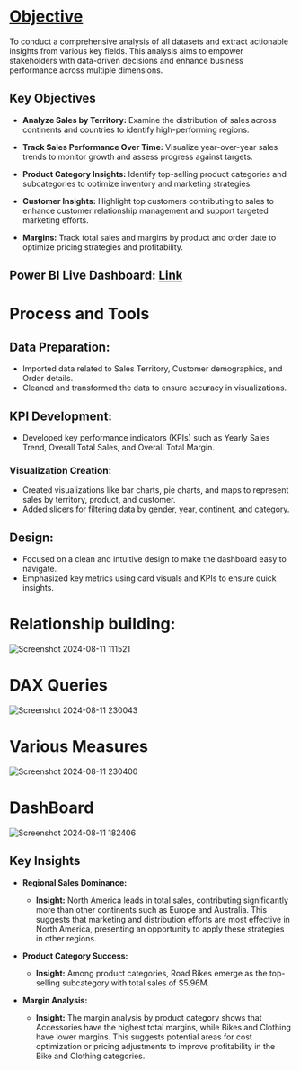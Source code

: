 # <u>Objective</u>
To conduct a comprehensive analysis of all datasets and extract actionable insights from various key fields. This analysis aims to empower stakeholders with data-driven decisions and enhance business 
performance across multiple dimensions.

## Key Objectives

- **Analyze Sales by Territory:** Examine the distribution of sales across continents and countries to identify high-performing regions.

- **Track Sales Performance Over Time:** Visualize year-over-year sales trends to monitor growth and assess progress against targets.

- **Product Category Insights:** Identify top-selling product categories and subcategories to optimize inventory and marketing strategies.

- **Customer Insights:** Highlight top customers contributing to sales to enhance customer relationship management and support targeted marketing efforts.

- **Margins:** Track total sales and margins by product and order date to optimize pricing strategies and profitability.

## Power BI Live Dashboard: [Link](https://app.powerbi.com/groups/me/dashboards/b1035891-f9d0-499e-a7cd-6d93d4efaf36?experience=power-bi)
# Process and Tools

## Data Preparation:
- Imported data related to Sales Territory, Customer demographics, and Order details.
- Cleaned and transformed the data to ensure accuracy in visualizations.

## KPI Development:
- Developed key performance indicators (KPIs) such as Yearly Sales Trend, Overall Total Sales, and Overall Total Margin.

### Visualization Creation:
- Created visualizations like bar charts, pie charts, and maps to represent sales by territory, product, and customer.
- Added slicers for filtering data by gender, year, continent, and category.

## Design:
- Focused on a clean and intuitive design to make the dashboard easy to navigate.
- Emphasized key metrics using card visuals and KPIs to ensure quick insights.






# Relationship building:
![Screenshot 2024-08-11 111521](https://github.com/user-attachments/assets/591ba056-b48c-4e8f-9263-5e24330953bf)

# DAX Queries
![Screenshot 2024-08-11 230043](https://github.com/user-attachments/assets/29681fd9-bda6-4c94-9b8a-04e2430351d6)


# Various Measures
![Screenshot 2024-08-11 230400](https://github.com/user-attachments/assets/24519699-6b1c-461a-9ba9-d6b68efc89f8)


# DashBoard

  ![Screenshot 2024-08-11 182406](https://github.com/user-attachments/assets/d51ed0ab-58a5-4435-b6d5-ccc9a9a3effb)

  ## Key Insights

- **Regional Sales Dominance:**
  - **Insight:** North America leads in total sales, contributing significantly more than other continents such as Europe and Australia. This suggests that marketing and distribution efforts are most effective in North America, presenting an opportunity to apply these strategies in other regions.

- **Product Category Success:**
  - **Insight:** Among product categories, Road Bikes emerge as the top-selling subcategory with total sales of $5.96M.

- **Margin Analysis:**
  - **Insight:** The margin analysis by product category shows that Accessories have the highest total margins, while Bikes and Clothing have lower margins. This suggests potential areas for cost optimization or pricing adjustments to improve profitability in the Bike and Clothing categories.







